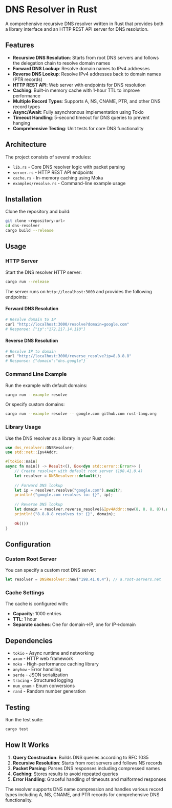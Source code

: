 # DNS Resolver in Rust

A comprehensive recursive DNS resolver written in Rust that provides both a library interface and an HTTP REST API server for DNS resolution.

## Features

- **Recursive DNS Resolution**: Starts from root DNS servers and follows the delegation chain to resolve domain names
- **Forward DNS Lookup**: Resolve domain names to IPv4 addresses
- **Reverse DNS Lookup**: Resolve IPv4 addresses back to domain names (PTR records)
- **HTTP REST API**: Web server with endpoints for DNS resolution
- **Caching**: Built-in memory cache with 1-hour TTL to improve performance
- **Multiple Record Types**: Supports A, NS, CNAME, PTR, and other DNS record types
- **Async/Await**: Fully asynchronous implementation using Tokio
- **Timeout Handling**: 5-second timeout for DNS queries to prevent hanging
- **Comprehensive Testing**: Unit tests for core DNS functionality

## Architecture

The project consists of several modules:

- `lib.rs` - Core DNS resolver logic with packet parsing
- `server.rs` - HTTP REST API endpoints
- `cache.rs` - In-memory caching using Moka
- `examples/resolve.rs` - Command-line example usage

## Installation

Clone the repository and build:

```bash
git clone <repository-url>
cd dns-resolver
cargo build --release
```

## Usage

### HTTP Server

Start the DNS resolver HTTP server:

```bash
cargo run --release
```

The server runs on `http://localhost:3000` and provides the following endpoints:

#### Forward DNS Resolution
```bash
# Resolve domain to IP
curl "http://localhost:3000/resolve?domain=google.com"
# Response: {"ip":"172.217.14.110"}
```

#### Reverse DNS Resolution
```bash
# Resolve IP to domain
curl "http://localhost:3000/reverse_resolve?ip=8.8.8.8"
# Response: {"domain":"dns.google"}
```

### Command Line Example

Run the example with default domains:

```bash
cargo run --example resolve
```

Or specify custom domains:

```bash
cargo run --example resolve -- google.com github.com rust-lang.org
```

### Library Usage

Use the DNS resolver as a library in your Rust code:

```rust
use dns_resolver::DNSResolver;
use std::net::Ipv4Addr;

#[tokio::main]
async fn main() -> Result<(), Box<dyn std::error::Error>> {
    // Create resolver with default root server (198.41.0.4)
    let resolver = DNSResolver::default();
    
    // Forward DNS lookup
    let ip = resolver.resolve("google.com").await?;
    println!("google.com resolves to: {}", ip);
    
    // Reverse DNS lookup
    let domain = resolver.reverse_resolve(&Ipv4Addr::new(8, 8, 8, 8)).await?;
    println!("8.8.8.8 resolves to: {}", domain);
    
    Ok(())
}
```

## Configuration

### Custom Root Server

You can specify a custom root DNS server:

```rust
let resolver = DNSResolver::new("198.41.0.4"); // a.root-servers.net
```

### Cache Settings

The cache is configured with:
- **Capacity**: 1000 entries
- **TTL**: 1 hour
- **Separate caches**: One for domain→IP, one for IP→domain

## Dependencies

- `tokio` - Async runtime and networking
- `axum` - HTTP web framework
- `moka` - High-performance caching library
- `anyhow` - Error handling
- `serde` - JSON serialization
- `tracing` - Structured logging
- `num_enum` - Enum conversions
- `rand` - Random number generation

## Testing

Run the test suite:

```bash
cargo test
```

## How It Works

1. **Query Construction**: Builds DNS queries according to RFC 1035
2. **Recursive Resolution**: Starts from root servers and follows NS records
3. **Packet Parsing**: Parses DNS responses including compressed names
4. **Caching**: Stores results to avoid repeated queries
5. **Error Handling**: Graceful handling of timeouts and malformed responses

The resolver supports DNS name compression and handles various record types including A, NS, CNAME, and PTR records for comprehensive DNS functionality.
